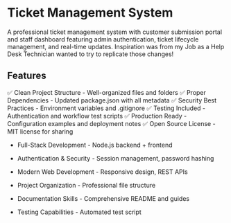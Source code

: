 ﻿# Ticket Management System

A professional ticket management system with customer submission portal and staff dashboard featuring admin authentication, ticket lifecycle management, and real-time updates. Inspiration was from my Job as a Help Desk Technician wanted to try to replicate those changes! 

## Features
✅ Clean Project Structure - Well-organized files and folders
✅ Proper Dependencies - Updated package.json with all metadata
✅ Security Best Practices - Environment variables and .gitignore
✅ Testing Included - Authentication and workflow test scripts
✅ Production Ready - Configuration examples and deployment notes
✅ Open Source License - MIT license for sharing

- Full-Stack Development - Node.js backend + frontend
- Authentication & Security - Session management, password hashing
- Modern Web Development - Responsive design, REST APIs
- Project Organization - Professional file structure
- Documentation Skills - Comprehensive README and guides

- Testing Capabilities - Automated test script
